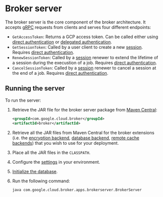 # Broker server

The broker server is the core component of the broker architecture. It accepts [gRPC](https://grpc.io/) requests from clients and
serves four different endpoints:

- `GetAccessToken`: Returns a GCP access token. Can be called either using [direct authentication](authentication.md#direct-authentication)
  or [delegated authentication](authentication.md#delegated-authentication).
- `GetSessionToken`: Called by a user client to create a new [session](sessions.md).
  Requires [direct authentication](authentication.md#direct-authentication).
- `RenewSessionToken`: Called by a [session](sessions.md) renewer to extend the lifetime of a session during the execustion of a job.
  Requires [direct authentication](authentication.md#direct-authentication).
- `CancelSessionToken`: Called by a [session](sessions.md) renewer to cancel a session at the end of a job.
  Requires [direct authentication](authentication.md#direct-authentication).

## Running the server

To run the server:

1. Retrieve the JAR file for the broker server package from [Maven Central](https://search.maven.org/search?q=g:com.google.cloud.broker%20AND%20a:broker):
   ```xml
   <groupId>com.google.cloud.broker</groupId>
   <artifactId>broker</artifactId>
   ```
2. Retrieve all the JAR files from Maven Central for the broker extensions (i.e. the [encryption backend](encryption.md#encryption-backends),
   [database backend](database.md#database-backends), [remote cache backends](caching.md#remote-cache-backends))
   that you wish to use for your deployment.
3. Place all the JAR files in the `CLASSPATH`.
4. Configure the [settings](settings.md) in your environment.
5. [Initialize the database](database.md#database-initialization).
6. Run the following command:

   ```shell
   java com.google.cloud.broker.apps.brokerserver.BrokerServer
   ```